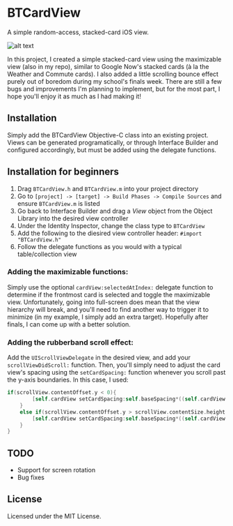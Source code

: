 # BTCardView
A simple random-access, stacked-card iOS view.

![alt text](http://gifyu.com/images/2015-06-0421_22_01.gif)

In this project, I created a simple stacked-card view using the maximizable view (also in my repo), similar to Google Now's stacked cards (à la the Weather and Commute cards). I also added a little scrolling bounce effect purely out of boredom during my school's finals week. There are still a few bugs and improvements I'm planning to implement, but for the most part, I hope you'll enjoy it as much as I had making it!

## Installation
Simply add the BTCardView Objective-C class into an existing project. Views can be generated programatically, or through Interface Builder and configured accordingly, but must be added using the delegate functions.

## Installation for beginners
1. Drag `BTCardView.h` and `BTCardView.m` into your project directory
2. Go to `[project] -> [target] -> Build Phases -> Compile Sources` and ensure `BTCardView.m` is listed
3. Go back to Interface Builder and drag a *View* object from the Object Library into the desired view controller
4. Under the Identity Inspector, change the class type to `BTCardView`
5. Add the following to the diesired view controller header: `#import "BTCardView.h"`
6. Follow the delegate functions as you would with a typical table/collection view

### Adding the maximizable functions:
Simply use the optional `cardView:selectedAtIndex:` delegate function to determine if the frontmost card is selected and toggle the maximizable view. Unfortunately, going into full-screen does mean that the view hierarchy will break, and you'll need to find another way to trigger it to minimize (in my example, I simply add an extra target). Hopefully after finals, I can come up with a better solution.

### Adding the rubberband scroll effect:
Add the `UIScrollViewDelegate` in the desired view, and add your `scrollViewDidScroll:` function. Then, you'll simply need to adjust the card view's spacing using the `setCardSpacing:` function whenever you scroll past the y-axis boundaries. In this case, I used:
```objectivec
if(scrollView.contentOffset.y < 0){
        [self.cardView setCardSpacing:self.baseSpacing*((self.cardView.frame.origin.y-scrollView.contentOffset.y)/self.cardView.frame.origin.y)];
    }
    else if(scrollView.contentOffset.y > scrollView.contentSize.height - scrollView.frame.size.height){
        [self.cardView setCardSpacing:self.baseSpacing*((self.cardView.frame.origin.y-scrollView.contentOffset.y)/self.cardView.frame.origin.y)];
    }
}
```

## TODO
* Support for screen rotation
* Bug fixes

## License
Licensed under the MIT License.
